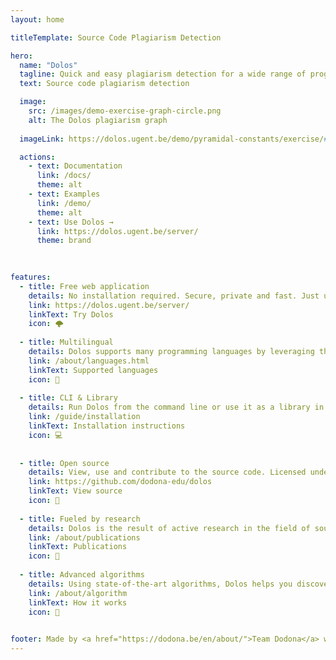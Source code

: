 ```yaml
---
layout: home

titleTemplate: Source Code Plagiarism Detection

hero:
  name: "Dolos"
  tagline: Quick and easy plagiarism detection for a wide range of programming languages.
  text: Source code plagiarism detection

  image:
    src: /images/demo-exercise-graph-circle.png
    alt: The Dolos plagiarism graph
    
  imageLink: https://dolos.ugent.be/demo/pyramidal-constants/exercise/#/graph

  actions:
    - text: Documentation
      link: /docs/
      theme: alt
    - text: Examples
      link: /demo/
      theme: alt
    - text: Use Dolos →
      link: https://dolos.ugent.be/server/
      theme: brand

      
  
features:
  - title: Free web application
    details: No installation required. Secure, private and fast. Just upload your files and get a report. 
    link: https://dolos.ugent.be/server/
    linkText: Try Dolos
    icon: 🌩️
    
  - title: Multilingual
    details: Dolos supports many programming languages by leveraging the <b>tree-sitter</b> parser library.
    link: /about/languages.html
    linkText: Supported languages
    icon: 🌳
    
  - title: CLI & Library
    details: Run Dolos from the command line or use it as a library in your own project. For advanced users.
    link: /guide/installation
    linkText: Installation instructions
    icon: 💻
        
    
  - title: Open source
    details: View, use and contribute to the source code. Licensed under the MIT license.
    link: https://github.com/dodona-edu/dolos
    linkText: View source
    icon: 📖
    
  - title: Fueled by research
    details: Dolos is the result of active research in the field of source code plagiarism detection.
    link: /about/publications
    linkText: Publications
    icon: 🔬
    
  - title: Advanced algorithms
    details: Using state-of-the-art algorithms, Dolos helps you discover plagiarism.
    link: /about/algorithm
    linkText: How it works
    icon: 🚀
  

footer: Made by <a href="https://dodona.be/en/about/">Team Dodona</a> with ❤️
---
```





